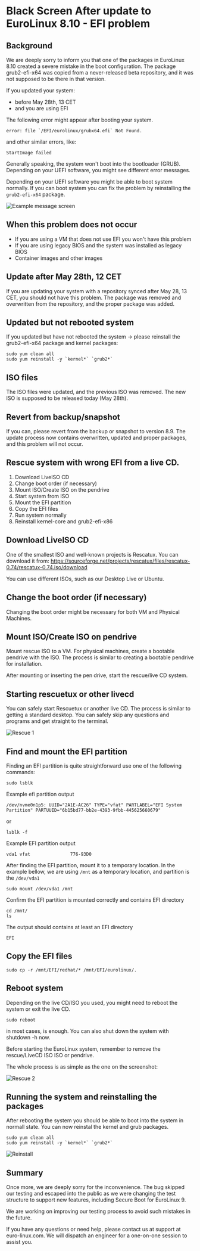 # Black Screen After update to EuroLinux 8.10 - EFI problem

## Background

We are deeply sorry to inform you that one of the packages in EuroLinux 8.10
created a severe mistake in the boot configuration. The package grub2-efi-x64
was copied from a never-released beta repository, and it was not supposed to be
there in that version.


If you updated your system:

- before May 28th, 13 CET
- and you are using EFI

The following error might appear after booting your system.

```
error: file `/EFI/eurolinux/grubx64.efi` Not Found.
```

and other similar errors, like:

```
StartImage failed
```

Generally speaking, the system won't boot into the bootloader (GRUB).
Depending on your UEFI software, you might see different error messages.


Depending on your UEFI software you might be able to boot system normally. If
you can boot system you can fix the problem by reinstalling the `grub2-efi-x64`
package. 

![Example message screen](../assets/wrong-efi/wrong-efi-screen.png)

## When this problem does not occur

- If you are using a VM that does not use EFI you won't have this problem
- If you are using legacy BIOS and the system was installed as legacy BIOS
- Container images and other images


## Update after May 28th, 12 CET


If you are updating your system with a repository synced after May 28, 13 CET,
you should not have this problem. The package was removed and overwritten from
the repository, and the proper package was added.


## Updated but not rebooted system
If you updated but have not rebooted the system -> please reinstall the
grub2-efi-x64 package and kernel packages:

```
sudo yum clean all
sudo yum reinstall -y `kernel*` `grub2*`
```

## ISO files

The ISO files were updated, and the previous ISO was removed. The new ISO is
supposed to be released today (May 28th).

## Revert from backup/snapshot

If you can, please revert from the backup or snapshot to version 8.9. The
update process now contains overwritten, updated and proper packages, and this
problem will not occur.

## Rescue system with wrong EFI from a live CD.

1. Download LiveISO CD
2. Change boot order (if necessary)
3. Mount ISO/Create ISO on the pendrive
4. Start system from ISO
5. Mount the EFI partition
6. Copy the EFI files
7. Run system normally
8. Reinstall kernel-core and grub2-efi-x86



## Download LiveISO CD

One of the smallest ISO and well-known projects is Rescatux. You can download
it from:
https://sourceforge.net/projects/rescatux/files/rescatux-0.74/rescatux-0.74.iso/download


You can use different ISOs, such as our Desktop Live or Ubuntu.

## Change the boot order (if necessary)

Changing the boot order might be necessary for both VM and Physical Machines.

## Mount ISO/Create ISO on pendrive

Mount rescue ISO to a VM. For physical machines, create a bootable pendrive
with the ISO. The process is similar to creating a bootable pendrive for
installation.

After mounting or inserting the pen drive, start the rescue/live CD system.

## Starting rescuetux or other livecd

You can safely start Rescuetux or another live CD. The process is similar to
getting a standard desktop. You can safely skip any questions and programs and
get straight to the terminal.


![Rescue 1](../assets/wrong-efi/rescue-tux-1.png)

## Find and mount the EFI partition

Finding an EFI partition is quite straightforward use one of the following commands:

```
sudo lsblk
```

Example efi partition output

```
/dev/nvme0n1p5: UUID="2A1E-AC26" TYPE="vfat" PARTLABEL="EFI System Partition" PARTUUID="6b15bd77-bb2e-4393-9fbb-445625660679"
```

or

```
lsblk -f
```
Example EFI partition output

```
vda1 vfat               776-93D0
```

After finding the EFI partition, mount it to a temporary location. In the
example bellow, we are using `/mnt` as a temporary location, and partition is
the `/dev/vda1`

```
sudo mount /dev/vda1 /mnt
```

Confirm the EFI partition is mounted correctly and contains EFI directory

```
cd /mnt/
ls
```

The output should contains at least an EFI directory

```
EFI
```

## Copy the EFI files

```
sudo cp -r /mnt/EFI/redhat/* /mnt/EFI/eurolinux/.
```


## Reboot system

Depending on the live CD/ISO you used, you might need to reboot the system or exit the live CD.

```
sudo reboot
```
in most cases, is enough. You can also shut down the system with shutdown -h now.


Before starting the EuroLinux system, remember to remove the rescue/LiveCD ISO
ISO or pendrive.


The whole process is as simple as the one on the screenshot:

![Rescue 2](../assets/wrong-efi/rescue-tux-2.png)

## Running the system and reinstalling the packages


After rebooting the system you should be able to boot into the system in normall state. You can now reinstal the kernel
and grub packages.

```
sudo yum clean all
sudo yum reinstall -y `kernel*` `grub2*`
```

![Reinstall](../assets/wrong-efi/reinstall.png)

## Summary


Once more, we are deeply sorry for the inconvenience. The bug skipped our
testing and escaped into the public as we were changing the test structure to
support new features, including Secure Boot for EuroLinux 9.


We are working on improving our testing process to avoid such mistakes in the
future.


If you have any questions or need help, please contact us at support at
euro-linux.com. We will dispatch an engineer for a one-on-one session to assist
you.
